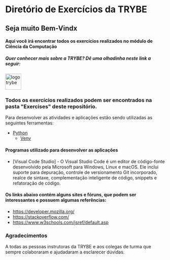 # Diretório de Exercícios da TRYBE 

## Seja muito Bem-Vindx 
#### Aqui você irá encontrar todos os exercícios realizados no módulo de Ciência da Computação

##### Quer conhecer mais sobre a TRYBE? Dê uma olhadinha neste link a seguir:
<div >
  <a href="https://www.betrybe.com/">
    <img src="https://res.cloudinary.com/practicaldev/image/fetch/s--Eg8INSNe--/c_fill,f_auto,fl_progressive,h_320,q_auto,w_320/https://dev-to-uploads.s3.amazonaws.com/uploads/organization/profile_image/5302/26258239-4ac6-4d28-b94c-ba6d3f9eabc2.png" alt="logo trybe" width="50" /> 
  </a>
</div>

### Todos os exercícios realizados podem ser encontrados na pasta "Exercises" deste repositório.
Para desenvolver as atividades e aplicações estão sendo utilizadas as seguintes ferramentas:
- [Python](https://www.python.org/)
  - [Venv](https://docs.python.org/3/library/venv.html)

#### Programas utilizado para desenvolver as aplicações
- [Visual Code Studio] - O Visual Studio Code é um editor de código-fonte desenvolvido pela Microsoft para Windows, Linux e macOS. Ele inclui suporte para depuração, controle de versionamento Git incorporado, realce de sintaxe, complementação inteligente de código, snippets e refatoração de código.


#### Os links abaixo contém alguns sites e fóruns, que podem ser interessantes e possuem algumas referências:
- https://developer.mozilla.org/
- https://stackoverflow.com/
- https://www.w3schools.com/jsref/default.asp

### Agradecimentos
  A todas as pessoas instrutoras da TRYBE e aos colegas de turma que sempre colaboraram e ajudadaram a esclarecer dúvidas.
